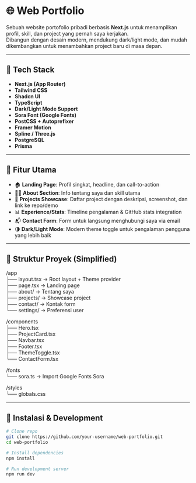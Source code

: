 # 🌐 Web Portfolio

Sebuah website portofolio pribadi berbasis **Next.js** untuk menampilkan profil, skill, dan project yang pernah saya kerjakan.  
Dibangun dengan desain modern, mendukung dark/light mode, dan mudah dikembangkan untuk menambahkan project baru di masa depan.  

---

## 🚀 Tech Stack
- **Next.js (App Router)**
- **Tailwind CSS**
- **Shadcn UI**
- **TypeScript**
- **Dark/Light Mode Support**
- **Sora Font (Google Fonts)**
- **PostCSS + Autoprefixer**
- **Framer Motion**
- **Spline / Three.js**
- **PostgreSQL**
- **Prisma**

---

## 🎨 Fitur Utama
- 🏠 **Landing Page**: Profil singkat, headline, dan call-to-action  
- 👨‍💻 **About Section**: Info tentang saya dan skill utama  
- 📂 **Projects Showcase**: Daftar project dengan deskripsi, screenshot, dan link ke repo/demo  
- 📊 **Experience/Stats**: Timeline pengalaman & GitHub stats integration  
- 📬 **Contact Form**: Form untuk langsung menghubungi saya via email  
- 🌗 **Dark/Light Mode**: Modern theme toggle untuk pengalaman pengguna yang lebih baik  

---

## 🧱 Struktur Proyek (Simplified)

/app  
├── layout.tsx → Root layout + Theme provider  
├── page.tsx → Landing page  
├── about/ → Tentang saya  
├── projects/ → Showcase project  
├── contact/ → Kontak form  
└── settings/ → Preferensi user  

/components  
├── Hero.tsx  
├── ProjectCard.tsx  
├── Navbar.tsx  
├── Footer.tsx  
├── ThemeToggle.tsx  
└── ContactForm.tsx  

/fonts  
└── sora.ts → Import Google Fonts Sora  

/styles  
└── globals.css  

---

## 🧩 Instalasi & Development

```bash
# Clone repo
git clone https://github.com/your-username/web-portfolio.git
cd web-portfolio

# Install dependencies
npm install

# Run development server
npm run dev
